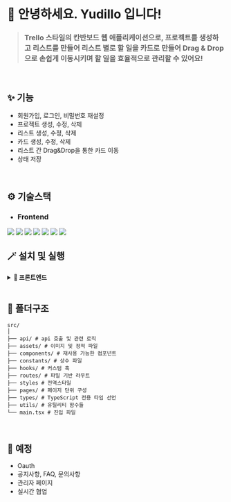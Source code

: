 # 🙌 안녕하세요. Yudillo 입니다!

> ### Trello 스타일의 칸반보드 웹 애플리케이션으로, 프로젝트를 생성하고 리스트를 만들어 리스트 별로 할 일을 카드로 만들어 Drag & Drop으로 손쉽게 이동시키며 할 일을 효율적으로 관리할 수 있어요!

</br>

## ✨ 기능

- 회원가입, 로그인, 비밀번호 재설정
- 프로젝트 생성, 수정, 삭제
- 리스트 생성, 수정, 삭제
- 카드 생성, 수정, 삭제
- 리스트 간 Drag&Drop을 통한 카드 이동
- 상태 저장

</br>

## ⚙️ 기술스택

- ### **Frontend**

<img src="https://img.shields.io/badge/React-61dafb?style=for-the-badge&logo=React&logoColor=white">
<img src="https://img.shields.io/badge/TypeScript-3178c6?style=for-the-badge&logo=TypeScript&logoColor=white">
<img src="https://img.shields.io/badge/ReactQuery-ff4154?style=for-the-badge&logo=ReactQuery&logoColor=white">
<img src="https://img.shields.io/badge/ReactRouter-ca4245?style=for-the-badge&logo=ReactRouter&logoColor=white">
<img src="https://img.shields.io/badge/VanillaExtract-f786ad?style=for-the-badge&logo=VanillaExtract&logoColor=white">
<img src="https://img.shields.io/badge/Vite-646cff?style=for-the-badge&logo=Vite&logoColor=white">
<img src="https://img.shields.io/badge/Normalize.css-E3695F?style=for-the-badge&logo=Normalize.css&logoColor=white">

</br>

## 🪄 설치 및 실행

<details>
<summary><strong>👀 프론트엔드</strong></summary>
<h3>💡 실행환경</h3>
<pre>
<code>node -v</code>
v22.11.0
</pre>
<h3>💡 프로젝트 실행</h3>
🎈 프로젝트 클론
<pre>
<code>git clone https://github.com/Yudillo/front-end.git</code>
</pre>
</br>
🎈 의존성 설치
<pre>
<code>pnpm install</code>
</pre>
</br>
🎈 개발 서버 실행
<pre>
<code>pnpm dev</code>
</pre>
</br>
🎈 기본 실행 경로
<pre>
<code>> http://localhost:3000</code>
<strong>vite</strong>를 사용하고 있다면 <strong>vite.config.ts</strong>에서 포트를 설정할 수 있습니다.
</pre>
</details>

</br>

## 📁 폴더구조

```
src/
│
├── api/ # api 호출 및 관련 로직
├── assets/ # 이미지 및 정적 파일
├── components/ # 재사용 가능한 컴포넌트
├── constants/ # 상수 파일
├── hooks/ # 커스텀 훅
├── routes/ # 파일 기반 라우트
├── styles # 전역스타일
├── pages/ # 페이지 단위 구성
├── types/ # TypeScript 전용 타입 선언
├── utils/ # 유틸리티 함수들
└── main.tsx # 진입 파일
```

</br>

## 🌱 예정

- Oauth
- 공지사항, FAQ, 문의사항
- 관리자 페이지
- 실시간 협업
